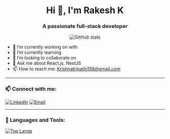 <h1 align="center">Hi 👋, I'm Rakesh K</h1>
<h3 align="center">A passionate full-stack developer</h3>

<p align="center">
  <img src="https://github-readme-stats.vercel.app/api?username=rakeshk&show_icons=true&theme=dark" alt="GitHub stats" />
</p>

- 🔭 I’m currently working on with 
- 🌱 I’m currently learning 
- 👯 I’m looking to collaborate on 
- 💬 Ask me about  React.js, NestJS
- 📫 How to reach me: Krishnatripathi158@gmail.com

---

### 📫 Connect with me:
[![LinkedIn](https://img.shields.io/badge/-LinkedIn-blue?style=flat&logo=linkedin)](https://www.linkedin.com/in/yourprofile)
[![Email](https://img.shields.io/badge/-Email-D14836?style=flat&logo=gmail&logoColor=white)](mailto:Krishnatripathi158@gmail.com)

---

### 🚀 Languages and Tools:
[![Top Langs](https://github-readme-stats.vercel.app/api/top-langs/?username=rakeshk&layout=compact)](https://github.com/anuraghazra/github-readme-stats)
